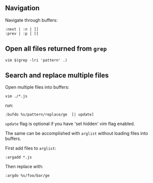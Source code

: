 ## Navigation
Navigate through buffers:

```
:next | :n | ]]
:prev | :p | [[
```

## Open all files returned from `grep`
```
vim $(grep -lri 'pattern' .)
```

## Search and replace multiple files
Open multiple files into buffers:

```
vim ./*.js
```

run:

```
:bufdo %s/pattern/replace/ge  [| update]
```

`update` flag is optional if you have 'set hidden' vim flag enabled.

The same can be accomplished with `arglist` without loading files into buffers.

First add files to `arglist`:

```
:argadd *.js
```

Then replace with:

```
:argdo %s/foo/bar/ge
```
